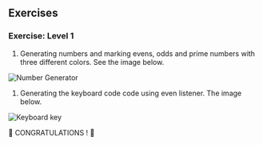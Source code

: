 ## Exercises

### Exercise: Level 1

1. Generating numbers and marking evens, odds and prime numbers with three different colors. See the image below.

![Number Generator](./../images/projects/dom_min_project_number_generator_day_3.1.gif)

1. Generating the keyboard code code using even listener. The image below.

![Keyboard key](./../images/projects/dom_min_project_keycode_day_3.2.gif)

🎉 CONGRATULATIONS ! 🎉

